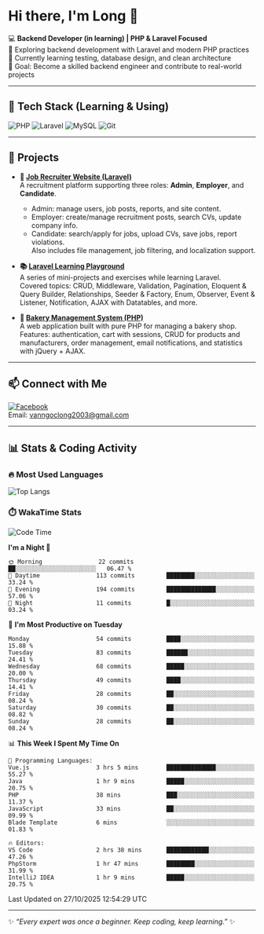 # Hi there, I'm Long 👋

💻 **Backend Developer (in learning) | PHP & Laravel Focused**  
🚀 Exploring backend development with Laravel and modern PHP practices  
🌱 Currently learning testing, database design, and clean architecture  
🎯 Goal: Become a skilled backend engineer and contribute to real-world projects  

---

## 🔧 Tech Stack (Learning & Using)
![PHP](https://img.shields.io/badge/PHP-777BB4?style=for-the-badge&logo=php&logoColor=white)
![Laravel](https://img.shields.io/badge/Laravel-FF2D20?style=for-the-badge&logo=laravel&logoColor=white)
![MySQL](https://img.shields.io/badge/MySQL-005C84?style=for-the-badge&logo=mysql&logoColor=white)
![Git](https://img.shields.io/badge/Git-F05032?style=for-the-badge&logo=git&logoColor=white)

---

## 🚀 Projects

- **💼 [Job Recruiter Website (Laravel)](https://github.com/ngoclong712/web_moi_gioi_viec_lam)**  
  A recruitment platform supporting three roles: **Admin**, **Employer**, and **Candidate**.  
  - Admin: manage users, job posts, reports, and site content.  
  - Employer: create/manage recruitment posts, search CVs, update company info.  
  - Candidate: search/apply for jobs, upload CVs, save jobs, report violations.  
  Also includes file management, job filtering, and localization support.

- **📚 [Laravel Learning Playground](https://github.com/ngoclong712/web_laravel)**  
  A series of mini-projects and exercises while learning Laravel.  
  Covered topics: CRUD, Middleware, Validation, Pagination, Eloquent & Query Builder, Relationships, Seeder & Factory, Enum, Observer, Event & Listener, Notification, AJAX with Datatables, and more.  

- **🍞 [Bakery Management System (PHP)](https://github.com/ngoclong712/Bakery_Management_System)**  
  A web application built with pure PHP for managing a bakery shop.  
  Features: authentication, cart with sessions, CRUD for products and manufacturers, order management, email notifications, and statistics with jQuery + AJAX.    

---

## 📫 Connect with Me
[![Facebook](https://img.shields.io/badge/Facebook-1877F2?style=for-the-badge&logo=facebook&logoColor=white)](https://facebook.com/vanngoclong712)    
Email: vanngoclong2003@gmail.com

---

## 📊 Stats & Coding Activity

### 🔥 Most Used Languages
![Top Langs](https://github-readme-stats.vercel.app/api/top-langs/?username=ngoclong712&layout=compact&theme=radical)

### ⏱️ WakaTime Stats
<!--START_SECTION:waka-->
![Code Time](http://img.shields.io/badge/Code%20Time-87%20hrs%2057%20mins-blue)

**I'm a Night 🦉** 

```text
🌞 Morning                22 commits          ██░░░░░░░░░░░░░░░░░░░░░░░   06.47 % 
🌆 Daytime                113 commits         ████████░░░░░░░░░░░░░░░░░   33.24 % 
🌃 Evening                194 commits         ██████████████░░░░░░░░░░░   57.06 % 
🌙 Night                  11 commits          █░░░░░░░░░░░░░░░░░░░░░░░░   03.24 % 
```
📅 **I'm Most Productive on Tuesday** 

```text
Monday                   54 commits          ████░░░░░░░░░░░░░░░░░░░░░   15.88 % 
Tuesday                  83 commits          ██████░░░░░░░░░░░░░░░░░░░   24.41 % 
Wednesday                68 commits          █████░░░░░░░░░░░░░░░░░░░░   20.00 % 
Thursday                 49 commits          ████░░░░░░░░░░░░░░░░░░░░░   14.41 % 
Friday                   28 commits          ██░░░░░░░░░░░░░░░░░░░░░░░   08.24 % 
Saturday                 30 commits          ██░░░░░░░░░░░░░░░░░░░░░░░   08.82 % 
Sunday                   28 commits          ██░░░░░░░░░░░░░░░░░░░░░░░   08.24 % 
```


📊 **This Week I Spent My Time On** 

```text
💬 Programming Languages: 
Vue.js                   3 hrs 5 mins        ██████████████░░░░░░░░░░░   55.27 % 
Java                     1 hr 9 mins         █████░░░░░░░░░░░░░░░░░░░░   20.75 % 
PHP                      38 mins             ███░░░░░░░░░░░░░░░░░░░░░░   11.37 % 
JavaScript               33 mins             ██░░░░░░░░░░░░░░░░░░░░░░░   09.99 % 
Blade Template           6 mins              ░░░░░░░░░░░░░░░░░░░░░░░░░   01.83 % 

🔥 Editors: 
VS Code                  2 hrs 38 mins       ████████████░░░░░░░░░░░░░   47.26 % 
PhpStorm                 1 hr 47 mins        ████████░░░░░░░░░░░░░░░░░   31.99 % 
IntelliJ IDEA            1 hr 9 mins         █████░░░░░░░░░░░░░░░░░░░░   20.75 % 
```


 Last Updated on 27/10/2025 12:54:29 UTC
<!--END_SECTION:waka-->


---

✨ *“Every expert was once a beginner. Keep coding, keep learning.”* ✨
<!--
**ngoclong712/ngoclong712** is a ✨ _special_ ✨ repository because its `README.md` (this file) appears on your GitHub profile.

Here are some ideas to get you started:

![Long's GitHub stats](https://github-readme-stats.vercel.app/api?username=ngoclong712&show_icons=true&theme=radical)  
- 🔭 I’m currently working on ...
- 🌱 I’m currently learning ...
- 👯 I’m looking to collaborate on ...
- 🤔 I’m looking for help with ...
- 💬 Ask me about ...
- 📫 How to reach me: ...
- 😄 Pronouns: ...
- ⚡ Fun fact: ...
-->
